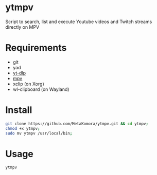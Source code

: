 # ytmpv

Script to search, list and execute Youtube videos and Twitch streams directly on MPV

# Requirements

- git
- yad
- [yt-dlp](https://github.com/yt-dlp/yt-dlp)
- [mpv](https://mpv.io/)
- xclip (on Xorg)
- wl-clipboard (on Wayland)

# Install

```sh
git clone https://github.com/MetaKomora/ytmpv.git && cd ytmpv;
chmod +x ytmpv;
sudo mv ytmpv /usr/local/bin;
```

# Usage

```sh
ytmpv
```
